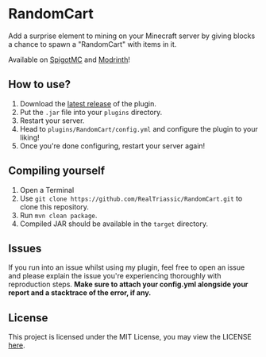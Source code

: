# RandomCart
Add a surprise element to mining on your Minecraft server by giving blocks a chance to spawn a "RandomCart" with items in it.

Available on [SpigotMC](https://www.spigotmc.org/resources/returnme.111205/) and [Modrinth](https://modrinth.com/plugin/randomcart)!

## How to use?
1. Download the [latest release](https://github.com/RealTriassic/RandomCart/releases/latest) of the plugin.
2. Put the `.jar` file into your `plugins` directory.
3. Restart your server.
4. Head to `plugins/RandomCart/config.yml` and configure the plugin to your liking!
5. Once you're done configuring, restart your server again!

## Compiling yourself
1. Open a Terminal
2. Use `git clone https://github.com/RealTriassic/RandomCart.git` to clone this repository.
3. Run `mvn clean package`.
4. Compiled JAR should be available in the `target` directory.

## Issues
If you run into an issue whilst using my plugin, feel free to open an issue and please explain the issue you're experiencing thoroughly with reproduction steps.
**Make sure to attach your config.yml alongside your report and a stacktrace of the error, if any.**

## License
This project is licensed under the MIT License, you may view the LICENSE [here](https://github.com/RealTriassic/RandomCart/blob/master/LICENSE).
